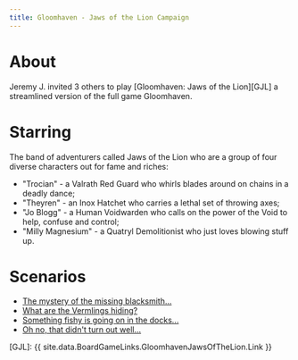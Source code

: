 ```yaml
---
title: Gloomhaven - Jaws of the Lion Campaign
---
```


# About

Jeremy J. invited 3 others to play [Gloomhaven: Jaws of the Lion][GJL] a streamlined version of the full game Gloomhaven.

# Starring

The band of adventurers called Jaws of the Lion who are a group of four diverse characters out for fame and riches:
* "Trocian" - a Valrath Red Guard who whirls blades around on chains in a deadly dance;
* "Theyren" - an Inox Hatchet who carries a lethal set of throwing axes;
* "Jo Blogg" - a Human Voidwarden who calls on the power of the Void to help, confuse and control;
* "Milly Magnesium" - a Quatryl Demolitionist who just loves blowing stuff up.

# Scenarios

* [The mystery of the missing blacksmith...][1]
* [What are the Vermlings hiding?][2]
* [Something fishy is going on in the docks...][3]
* [Oh no, that didn't turn out well...][4]

[1]: /2023/10/04/sixtyfourth-session.html#jaws-scenario1
[2]: /2023/10/18/sixtyfifth-session.html#jaws-scenario2
[3]: /2023/10/18/sixtyfifth-session.html#jaws-scenario3
[4]: /2023/11/15/sixtyseventh-session.html#jaws-scenario4

[GJL]: {{ site.data.BoardGameLinks.GloomhavenJawsOfTheLion.Link }}
